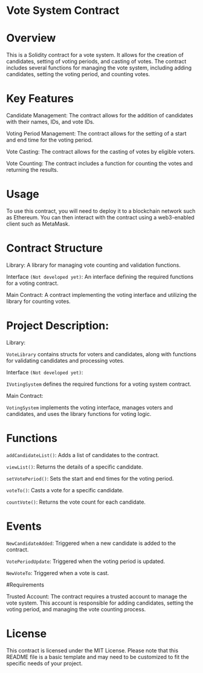 # Vote System Contract
# Overview

This is a Solidity contract for a vote system. It allows for the creation of candidates, setting of voting periods, and casting of votes. The contract includes several functions for managing the vote system, including adding candidates, setting the voting period, and counting votes.

# Key Features

Candidate Management: The contract allows for the addition of candidates with their names, IDs, and vote IDs.

Voting Period Management: The contract allows for the setting of a start and end time for the voting period.

Vote Casting: The contract allows for the casting of votes by eligible voters.

Vote Counting: The contract includes a function for counting the votes and returning the results.

# Usage

To use this contract, you will need to deploy it to a blockchain network such as Ethereum. You can then interact with the contract using a web3-enabled client such as MetaMask.

# Contract Structure

Library:
A library for managing vote counting and validation functions.

Interface `(Not developed yet)`:
An interface defining the required functions for a voting contract.

Main Contract:
A contract implementing the voting interface and utilizing the library for counting votes.
          
# Project Description:

Library: 

`VoteLibrary` contains structs for voters and candidates, along with functions for validating candidates and processing votes.

Interface `(Not developed yet)`:

`IVotingSystem` defines the required functions for a voting system contract.

Main Contract:

`VotingSystem` implements the voting interface, manages voters and candidates, and uses the library functions for voting logic.

# Functions

`addCandidateList()`: Adds a list of candidates to the contract.

`viewList()`: Returns the details of a specific candidate.

`setVotePeriod()`: Sets the start and end times for the voting period.

`voteTo()`: Casts a vote for a specific candidate.

`countVote()`: Returns the vote count for each candidate.

# Events
`NewCandidateAdded`: Triggered when a new candidate is added to the contract.

`VotePeriodUpdate`: Triggered when the voting period is updated.

`NewVoteTo`: Triggered when a vote is cast.

#Requirements

Trusted Account: The contract requires a trusted account to manage the vote system. This account is responsible for adding candidates, setting the voting period, and managing the vote counting process.

# License

This contract is licensed under the MIT License. Please note that this README file is a basic template and may need to be customized to fit the specific needs of your project.



